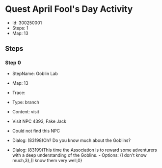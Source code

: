 # Quest April Fool's Day Activity

- Id: 300250001
- Steps: 1
- Map: 13

## Steps

### Step 0
- StepName:  Goblin Lab
- Map:  13
- Trace:  
- Type:  branch
- Content:  visit
- Visit NPC 4393, Fake Jack

- Could not find this NPC
- Dialog: (83198)Oh? Do you know much about the Goblins?
- Dialog: (83199)This time the Association is to reward some adventurers with a deep understanding of the Goblins. - Options: {I don't know much,3},{I know them very well,0}


